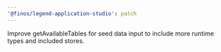 ```yaml
---
'@finos/legend-application-studio': patch
---
```


Improve getAvailableTables for seed data input to include more runtime types and included stores.
